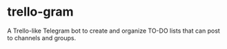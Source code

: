 # trello-gram
A Trello-like Telegram bot to create and organize TO-DO lists that can post to channels and groups. 
